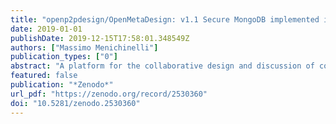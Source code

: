 ```yaml
---
title: "openp2pdesign/OpenMetaDesign: v1.1 Secure MongoDB implemented in Docker Compose"
date: 2019-01-01
publishDate: 2019-12-15T17:58:01.348549Z
authors: ["Massimo Menichinelli"]
publication_types: ["0"]
abstract: "A platform for the collaborative design and discussion of collaborative design processes."
featured: false
publication: "*Zenodo*"
url_pdf: "https://zenodo.org/record/2530360"
doi: "10.5281/zenodo.2530360"
---
```


